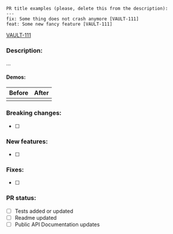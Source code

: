 ```
PR title examples (please, delete this from the description):
---
fix: Some thing does not crash anymore [VAULT-111]
feat: Some new fancy feature [VAULT-111]
```

[VAULT-111](https://iofinnet.atlassian.net/browse/VAULT-111)

### Description:

…

#### Demos:

| Before | After |
| ------ | ----- |
|        |       |

### Breaking changes:

- [ ]

### New features:

- [ ]

### Fixes:

- [ ]

### PR status:

- [ ] Tests added or updated
- [ ] Readme updated
- [ ] Public API Documentation updates

